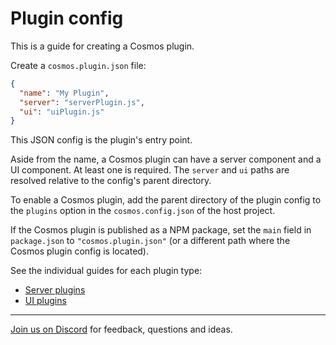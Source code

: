 # Plugin config

This is a guide for creating a Cosmos plugin.

Create a `cosmos.plugin.json` file:

```json
{
  "name": "My Plugin",
  "server": "serverPlugin.js",
  "ui": "uiPlugin.js"
}
```

This JSON config is the plugin's entry point.

Aside from the name, a Cosmos plugin can have a server component and a UI component. At least one is required. The `server` and `ui` paths are resolved relative to the config's parent directory.

To enable a Cosmos plugin, add the parent directory of the plugin config to the `plugins` option in the `cosmos.config.json` of the host project.

If the Cosmos plugin is published as a NPM package, set the `main` field in `package.json` to `"cosmos.plugin.json"` (or a different path where the Cosmos plugin config is located).

See the individual guides for each plugin type:

- [Server plugins](plugins/server-plugins.md)
- [UI plugins](plugins/ui-plugins.md)

---

[Join us on Discord](https://discord.gg/3X95VgfnW5) for feedback, questions and ideas.
